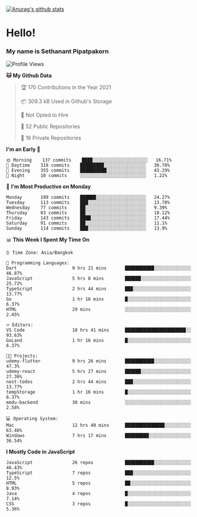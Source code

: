 [![Anurag's github stats](https://github-readme-stats.vercel.app/api?username=thetkpark&count_private=true&show_icons=true&theme=dracula)](https://github.com/anuraghazra/github-readme-stats)

# Hello!
### My name is Sethanant Pipatpakorn

<!--START_SECTION:waka-->
![Profile Views](http://img.shields.io/badge/Profile%20Views-6-blue)

**🐱 My Github Data** 

> 🏆 170 Contributions in the Year 2021
 > 
> 📦 309.3 kB Used in Github's Storage 
 > 
> 🚫 Not Opted to Hire
 > 
> 📜 52 Public Repositories 
 > 
> 🔑 16 Private Repositories  
 > 
**I'm an Early 🐤** 

```text
🌞 Morning    137 commits    ████░░░░░░░░░░░░░░░░░░░░░   16.71% 
🌆 Daytime    318 commits    █████████░░░░░░░░░░░░░░░░   38.78% 
🌃 Evening    355 commits    ██████████░░░░░░░░░░░░░░░   43.29% 
🌙 Night      10 commits     ░░░░░░░░░░░░░░░░░░░░░░░░░   1.22%

```
📅 **I'm Most Productive on Monday** 

```text
Monday       199 commits    ██████░░░░░░░░░░░░░░░░░░░   24.27% 
Tuesday      113 commits    ███░░░░░░░░░░░░░░░░░░░░░░   13.78% 
Wednesday    77 commits     ██░░░░░░░░░░░░░░░░░░░░░░░   9.39% 
Thursday     83 commits     ██░░░░░░░░░░░░░░░░░░░░░░░   10.12% 
Friday       143 commits    ████░░░░░░░░░░░░░░░░░░░░░   17.44% 
Saturday     91 commits     ██░░░░░░░░░░░░░░░░░░░░░░░   11.1% 
Sunday       114 commits    ███░░░░░░░░░░░░░░░░░░░░░░   13.9%

```


📊 **This Week I Spent My Time On** 

```text
⌚︎ Time Zone: Asia/Bangkok

💬 Programming Languages: 
Dart                     9 hrs 21 mins       ███████████░░░░░░░░░░░░░░   46.87% 
JavaScript               5 hrs 8 mins        ██████░░░░░░░░░░░░░░░░░░░   25.72% 
TypeScript               2 hrs 44 mins       ███░░░░░░░░░░░░░░░░░░░░░░   13.77% 
Go                       1 hr 16 mins        █░░░░░░░░░░░░░░░░░░░░░░░░   6.37% 
HTML                     29 mins             ░░░░░░░░░░░░░░░░░░░░░░░░░   2.45%

🔥 Editors: 
VS Code                  18 hrs 41 mins      ███████████████████████░░   93.63% 
GoLand                   1 hr 16 mins        █░░░░░░░░░░░░░░░░░░░░░░░░   6.37%

🐱‍💻 Projects: 
udemy-flutter            9 hrs 26 mins       ███████████░░░░░░░░░░░░░░   47.3% 
udemy-react              5 hrs 27 mins       ██████░░░░░░░░░░░░░░░░░░░   27.36% 
nest-todos               2 hrs 44 mins       ███░░░░░░░░░░░░░░░░░░░░░░   13.77% 
tempStorage              1 hr 16 mins        █░░░░░░░░░░░░░░░░░░░░░░░░   6.37% 
medu-backend             30 mins             ░░░░░░░░░░░░░░░░░░░░░░░░░   2.58%

💻 Operating System: 
Mac                      12 hrs 40 mins      ███████████████░░░░░░░░░░   63.46% 
Windows                  7 hrs 17 mins       █████████░░░░░░░░░░░░░░░░   36.54%

```

**I Mostly Code in JavaScript** 

```text
JavaScript               26 repos            ███████████░░░░░░░░░░░░░░   46.43% 
TypeScript               7 repos             ███░░░░░░░░░░░░░░░░░░░░░░   12.5% 
HTML                     5 repos             ██░░░░░░░░░░░░░░░░░░░░░░░   8.93% 
Java                     4 repos             █░░░░░░░░░░░░░░░░░░░░░░░░   7.14% 
CSS                      3 repos             █░░░░░░░░░░░░░░░░░░░░░░░░   5.36%

```



<!--END_SECTION:waka-->
